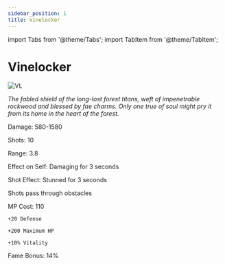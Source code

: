 ```yaml
---
sidebar_position: 1
title: Vinelocker
---
```


import Tabs from '@theme/Tabs';
import TabItem from '@theme/TabItem';

<Tabs>
  <TabItem value="Vinelocker" label="Vinelocker" default>

# Vinelocker

![VL](https://vwiki.valorserver.com/api/item/picture/vinelocker)

<i>The fabled shield of the long-lost forest titans, weft of impenetrable rockwood and blessed by fae charms. Only one true of soul might pry it from its home in the heart of the forest.</i>

Damage: 580-1580

Shots: 10

Range: 3.8

Effect on Self: Damaging for 3 seconds

Shot Effect: Stunned for 3 seconds

Shots pass through obstacles

MP Cost: 110

    +20 Defense
    
    +200 Maximum HP
    
    +10% Vitality

Fame Bonus: 14%

  </TabItem>
  <TabItem value="Air" label="Air">








  </TabItem>
  <TabItem value="Earth" label="Earth">







  </TabItem>
  <TabItem value="Fire" label="Fire">








  </TabItem>
  <TabItem value="Water" label="Water">



